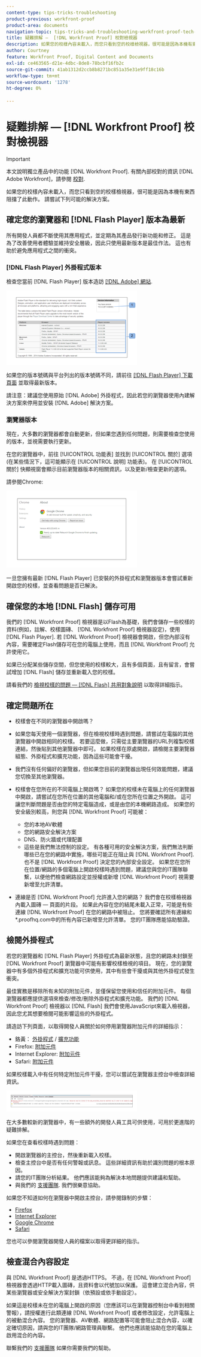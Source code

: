 ```yaml
---
content-type: tips-tricks-troubleshooting
product-previous: workfront-proof
product-area: documents
navigation-topic: tips-tricks-and-troubleshooting-workfront-proof-tech-corner
title: 疑難排解 —  [!DNL Workfront Proof] 校對檢視器
description: 如果您的校樣內容未載入，而您只看到空的校樣檢視器，很可能是因為本機有東西阻擋了此動作。 請嘗試下列可能的解決方案。
author: Courtney
feature: Workfront Proof, Digital Content and Documents
exl-id: ce463565-d21e-4dbc-8de8-78bcbf16fb2c
source-git-commit: 41ab1312d2ccb8b8271bc851a35e31e9ff18c16b
workflow-type: tm+mt
source-wordcount: '1278'
ht-degree: 0%

---
```


# 疑難排解 —  [!DNL Workfront Proof] 校對檢視器

>[!IMPORTANT]
>
>本文說明獨立產品中的功能 [!DNL Workfront Proof]. 有關內部校對的資訊 [!DNL Adobe Workfront]，請參閱 [校對](../../../review-and-approve-work/proofing/proofing.md).

如果您的校樣內容未載入，而您只看到空的校樣檢視器，很可能是因為本機有東西阻擋了此動作。 請嘗試下列可能的解決方案。

## 確定您的瀏覽器和 [!DNL Flash Player] 版本為最新

所有開發人員都不斷使用其應用程式，並定期為其產品發行新功能和修正。 這是為了改善使用者體驗並維持安全層級，因此只使用最新版本是最佳作法。 這也有助於避免應用程式之間的衝突。

### [!DNL Flash Player] 外掛程式版本

檢查您當前 [!DNL Flash Player] 版本造訪 [[!DNL Adobe] 網站](http://www.adobe.com/software/flash/about/).

![ProofView_2.png](assets/proofview-2-350x199.png)

如果您的版本號碼與平台列出的版本號碼不同，請前往 [[!DNL Flash Player] 下載頁面](http://get.adobe.com/flashplayer/otherversions/) 並取得最新版本。

請注意：建議您使用原始 [!DNL Adobe] 外掛程式，因此若您的瀏覽器使用內建解決方案來停用並安裝 [!DNL Adobe] 解決方案。

### 瀏覽器版本

現在，大多數的瀏覽器都會自動更新，但如果您遇到任何問題，則需要檢查您使用的版本，並視需要執行更新。

在您的瀏覽器中，前往 [!UICONTROL 功能表] 並找到 [!UICONTROL 關於] 選項(在某些情況下，這可能顯示在 [!UICONTROL 說明] 功能表)。 在 [!UICONTROL 關於] 快顯視窗會顯示目前瀏覽器版本的相關資訊，以及更新/檢查更新的選項。

請參閱Chrome:

![ProofView_3.png](assets/proofview-3-350x206.png)

一旦您擁有最新 [!DNL Flash Player] 已安裝的外掛程式和瀏覽器版本會嘗試重新開啟您的校樣，並查看問題是否已解決。

## 確保您的本地 [!DNL Flash] 儲存可用

我們的 [!DNL Workfront Proof] 檢視器是以Flash為基礎，我們會儲存一些校樣的資料(例如，註解、校樣圖磚、 [!DNL Workfront Proof] 檢視器設定)，使用 [!DNL Flash Player]. 若 [!DNL Workfront Proof] 檢視器會開啟，但您內部沒有內容，需要確定Flash儲存可在您的電腦上使用，而且 [!DNL Workfront Proof] 允許使用它。

如果已分配某些儲存空間，但您使用的校樣較大，且有多個頁面，且有留言，會嘗試增加 [!DNL Flash] 儲存並重新載入您的校樣。

請看我們的 [檢視校樣的問題 —  [!DNL Flash] 共用對象說明](../../../workfront-proof/wp-tech-corner/troubleshooting/view-proof-flash-shared-object.md) 以取得詳細指示。

## 確定問題所在

* 校樣會在不同的瀏覽器中開啟嗎？
* 如果您每天使用一個瀏覽器，但在檢視校樣時遇到問題，請嘗試在電腦的其他瀏覽器中開啟相同的校樣。 若要這麼做，只需從主要瀏覽器的URL列複製校樣連結，然後貼到其他瀏覽器中即可。 如果校樣在原處開啟，請檢閱主要瀏覽器組態、外掛程式和擴充功能，因為這些可能會干擾。
* 我們沒有任何偏好的瀏覽器，但如果您目前的瀏覽器出現任何效能問題，建議您切換至其他瀏覽器。
* 校樣會在您所在的不同電腦上開啟嗎？
如果您的校樣未在電腦上的任何瀏覽器中開啟，請嘗試在您所在位置的其他電腦和/或在您所在位置之外開啟。 這可讓您判斷問題是否由您的特定電腦造成，或是由您的本機網路造成。
如果您的安全級別較高，則您與 [!DNL Workfront Proof] 可能被：

   * 您的本地AV軟體
   * 您的網路安全解決方案
   * DNS、防火牆或代理配置
   * 這些是我們無法控制的設定。 有各種可用的安全解決方案，我們無法判斷哪些已在您的網路中實施，哪些可能正在阻止與 [!DNL Workfront Proof]. 也不是 [!DNL Workfront Proof] 決定您的內部安全設定。 如果您在您所在位置/網路的多個電腦上開啟校樣時遇到問題，建議您與您的IT團隊聯繫，以便他們檢查網路設定並授權或新增 [!DNL Workfront Proof] 視需要新增至允許清單。

* 連線是否 [!DNL Workfront Proof] 允許進入您的網路？
我們會在校樣檢視器內載入圖磚 — 頁面的片段。 如果此內容在您的結尾未載入正常，可能是有些連線 [!DNL Workfront Proof] 在您的網路中被阻止。 您將要確認所有連線和*.proofhq.com中的所有內容已新增至允許清單。 您的IT團隊應能協助驗證。

## 檢閱外掛程式

若您的瀏覽器和 [!DNL Flash Player] 外掛程式為最新狀態，且您的網路未封鎖至 [!DNL Workfront Proof] 瀏覽器中可能有影響校樣檢視的項目。 現在，您的瀏覽器中有多個外掛程式和擴充功能可供使用，其中有些會干擾或與其他外掛程式發生衝突。

最佳實務是移除所有未知的附加元件，並僅保留您使用和信任的附加元件。 每個瀏覽器都應提供選項來檢查/修改/刪除外掛程式和擴充功能。 我們的 [!DNL Workfront Proof] 檢視器以 [!DNL Flash] 我們會使用JavaScript來載入檢視器，因此您尤其想要檢閱可能影響這些的外掛程式。

請造訪下列頁面，以取得開發人員關於如何停用瀏覽器附加元件的詳細指示：

* 鉻黃： [外掛程式](https://support.google.com/chrome/answer/142064?hl=en-GB) / [擴充功能](https://support.google.com/chrome/answer/113907?hl=en-GB)
* Firefox: [附加元件](https://support.mozilla.org/en-US/kb/disable-or-remove-add-ons)
* Internet Explorer: [附加元件](http://windows.microsoft.com/en-GB/internet-explorer/manage-add-ons#ie=ie-11)
* Safari: [附加元件](http://support.apple.com/en-gb/HT203353)

如果校樣載入中有任何特定附加元件干擾，您可以嘗試在瀏覽器主控台中檢查詳細資訊。

![ProofView_4.png](assets/proofview-4-350x57.png)

在大多數較新的瀏覽器中，有一些額外的開發人員工具可供使用，可用於更進階的疑難排解。

如果您在查看校樣時遇到問題：

* 開啟瀏覽器的主控台，然後重新載入校樣。
* 檢查主控台中是否有任何警報或訊息。 這些詳細資訊有助於識別問題的根本原因。
* 請您的IT團隊分析結果。 他們應該能夠為解決本地問題提供建議和幫助。
* 與我們的 [支援團隊](https://support.workfront.com/hc/en-us/requests/new). 我們很樂意協助。

如果您不知道如何在瀏覽器中開啟主控台，請參閱錄制的步驟：

* [Firefox](http://screencast.com/t/eP6FRtk4vxWS)
* [Internet Explorer](http://screencast.com/t/bYzq1iQv)
* [Google Chrome](http://screencast.com/t/2anpeAzOOyj)
* [Safari](http://screencast.com/t/rnOvgl3GidjL)

您也可以參閱瀏覽器開發人員的檔案以取得更詳細的指示。

## 檢查混合內容設定

與 [!DNL Workfront Proof] 是透過HTTPS。 不過，在 [!DNL Workfront Proof] 檢視器會透過HTTP載入圖磚，且資料會以代號加以保護。 這會建立混合內容，供某些瀏覽器或安全解決方案封鎖（依預設或依手動設定）。

如果這是校樣未在您的電腦上開啟的原因（您應該可以在瀏覽器控制台中看到相關警報），請授權進行此類連線 [!DNL Workfront Proof] 或者修改設定，允許電腦上的被動混合內容。 您的瀏覽器、AV軟體、網路配置等可能會阻止混合內容，以確定確切原因，請與您的IT團隊/網路管理員聯繫。 他們也應該能協助在您的電腦上啟用混合的內容。

聯繫我們的 [支援團隊](https://support.workfront.com/hc/en-us/requests/new) 如果你需要我們的幫助。
